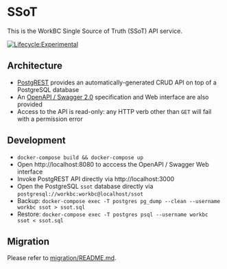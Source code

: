 SSoT
====

This is the WorkBC Single Source of Truth (SSoT) API service.

[![Lifecycle:Experimental](https://img.shields.io/badge/Lifecycle-Experimental-339999)](https://github.com/bcgov/workbc-ssot)

## Architecture
- [PostgREST](https://postgrest.org/en/stable/) provides an automatically-generated CRUD API on top of a PostgreSQL database
- An [OpenAPI / Swagger 2.0](https://swagger.io/resources/open-api/) specification and Web interface are also provided
- Access to the API is read-only: any HTTP verb other than `GET` will fail with a permission error

## Development
- `docker-compose build && docker-compose up`
- Open http://localhost:8080 to acccess the OpenAPI / Swagger Web interface
- Invoke PostgREST API directly via http://localhost:3000
- Open the PostgreSQL `ssot` database directly via `postgresql://workbc:workbc@localhost/ssot`
- Backup: `docker-compose exec -T postgres pg_dump --clean --username workbc ssot > ssot.sql`
- Restore: `docker-compose exec -T postgres psql --username workbc ssot < ssot.sql`

## Migration
Please refer to [migration/README.md](migration#readme).
